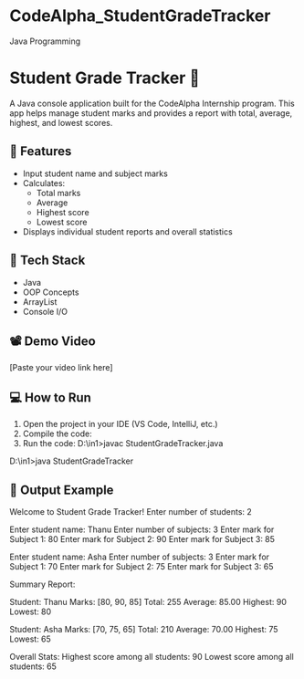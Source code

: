 # CodeAlpha_StudentGradeTracker
Java Programming
# Student Grade Tracker 📝

A Java console application built for the CodeAlpha Internship program. This app helps manage student marks and provides a report with total, average, highest, and lowest scores.

## 🔧 Features
- Input student name and subject marks
- Calculates:
  - Total marks
  - Average
  - Highest score
  - Lowest score
- Displays individual student reports and overall statistics

## 🧰 Tech Stack
- Java
- OOP Concepts
- ArrayList
- Console I/O

## 📽 Demo Video
[Paste your video link here]

## 💻 How to Run
1. Open the project in your IDE (VS Code, IntelliJ, etc.)
2. Compile the code:
3. Run the code:
D:\in1>javac StudentGradeTracker.java

D:\in1>java StudentGradeTracker

## 🏁 Output Example
Welcome to Student Grade Tracker!
Enter number of students: 2

Enter student name: Thanu
Enter number of subjects: 3
Enter mark for Subject 1: 80
Enter mark for Subject 2: 90
Enter mark for Subject 3: 85

Enter student name: Asha
Enter number of subjects: 3
Enter mark for Subject 1: 70
Enter mark for Subject 2: 75
Enter mark for Subject 3: 65

Summary Report:

Student: Thanu
Marks: [80, 90, 85]
Total: 255
Average: 85.00
Highest: 90
Lowest: 80

Student: Asha
Marks: [70, 75, 65]
Total: 210
Average: 70.00
Highest: 75
Lowest: 65

Overall Stats:
Highest score among all students: 90
Lowest score among all students: 65
